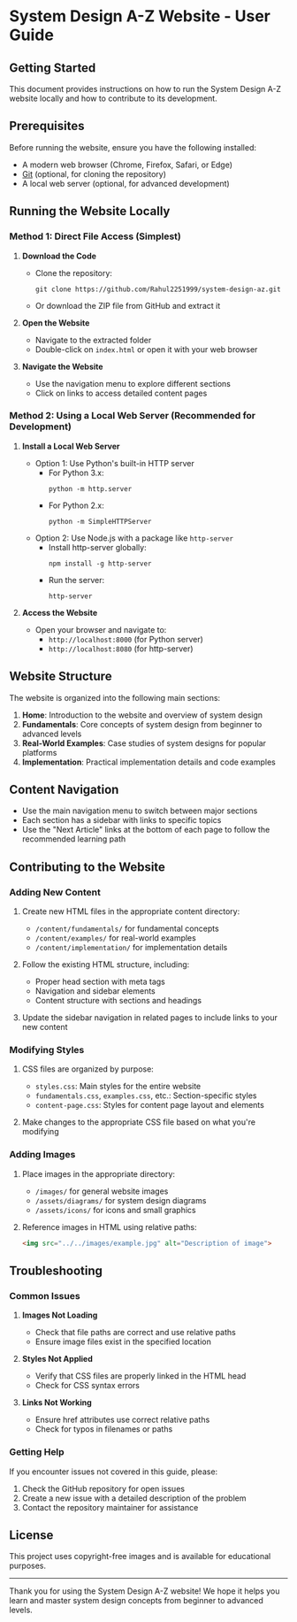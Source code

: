 # System Design A-Z Website - User Guide

## Getting Started

This document provides instructions on how to run the System Design A-Z website locally and how to contribute to its development.

## Prerequisites

Before running the website, ensure you have the following installed:
- A modern web browser (Chrome, Firefox, Safari, or Edge)
- [Git](https://git-scm.com/downloads) (optional, for cloning the repository)
- A local web server (optional, for advanced development)

## Running the Website Locally

### Method 1: Direct File Access (Simplest)

1. **Download the Code**
   - Clone the repository:
     ```
     git clone https://github.com/Rahul2251999/system-design-az.git
     ```
   - Or download the ZIP file from GitHub and extract it

2. **Open the Website**
   - Navigate to the extracted folder
   - Double-click on `index.html` or open it with your web browser

3. **Navigate the Website**
   - Use the navigation menu to explore different sections
   - Click on links to access detailed content pages

### Method 2: Using a Local Web Server (Recommended for Development)

1. **Install a Local Web Server**
   - Option 1: Use Python's built-in HTTP server
     - For Python 3.x:
       ```
       python -m http.server
       ```
     - For Python 2.x:
       ```
       python -m SimpleHTTPServer
       ```
   - Option 2: Use Node.js with a package like `http-server`
     - Install http-server globally:
       ```
       npm install -g http-server
       ```
     - Run the server:
       ```
       http-server
       ```

2. **Access the Website**
   - Open your browser and navigate to:
     - `http://localhost:8000` (for Python server)
     - `http://localhost:8080` (for http-server)

## Website Structure

The website is organized into the following main sections:

1. **Home**: Introduction to the website and overview of system design
2. **Fundamentals**: Core concepts of system design from beginner to advanced levels
3. **Real-World Examples**: Case studies of system designs for popular platforms
4. **Implementation**: Practical implementation details and code examples

## Content Navigation

- Use the main navigation menu to switch between major sections
- Each section has a sidebar with links to specific topics
- Use the "Next Article" links at the bottom of each page to follow the recommended learning path

## Contributing to the Website

### Adding New Content

1. Create new HTML files in the appropriate content directory:
   - `/content/fundamentals/` for fundamental concepts
   - `/content/examples/` for real-world examples
   - `/content/implementation/` for implementation details

2. Follow the existing HTML structure, including:
   - Proper head section with meta tags
   - Navigation and sidebar elements
   - Content structure with sections and headings

3. Update the sidebar navigation in related pages to include links to your new content

### Modifying Styles

1. CSS files are organized by purpose:
   - `styles.css`: Main styles for the entire website
   - `fundamentals.css`, `examples.css`, etc.: Section-specific styles
   - `content-page.css`: Styles for content page layout and elements

2. Make changes to the appropriate CSS file based on what you're modifying

### Adding Images

1. Place images in the appropriate directory:
   - `/images/` for general website images
   - `/assets/diagrams/` for system design diagrams
   - `/assets/icons/` for icons and small graphics

2. Reference images in HTML using relative paths:
   ```html
   <img src="../../images/example.jpg" alt="Description of image">
   ```

## Troubleshooting

### Common Issues

1. **Images Not Loading**
   - Check that file paths are correct and use relative paths
   - Ensure image files exist in the specified location

2. **Styles Not Applied**
   - Verify that CSS files are properly linked in the HTML head
   - Check for CSS syntax errors

3. **Links Not Working**
   - Ensure href attributes use correct relative paths
   - Check for typos in filenames or paths

### Getting Help

If you encounter issues not covered in this guide, please:
1. Check the GitHub repository for open issues
2. Create a new issue with a detailed description of the problem
3. Contact the repository maintainer for assistance

## License

This project uses copyright-free images and is available for educational purposes.

---

Thank you for using the System Design A-Z website! We hope it helps you learn and master system design concepts from beginner to advanced levels.
